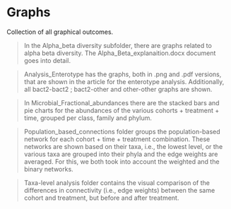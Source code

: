 # Graphs
 Collection of all graphical outcomes. 

> In the Alpha_beta diversity subfolder, there are graphs related to alpha beta diversity. The Alpha_Beta_explanaition.docx document goes into detail. 

> Analysis_Enterotype has the graphs, both in .png and .pdf versions, that are shown in the article for the enterotype analysis. Additionally, all bact2-bact2 ; bact2-other and other-other graphs are shown. 

> In Microbial_Fractional_abundances there are the stacked bars and pie charts for the abundances of the various cohorts + treatment + time, grouped per class, family and phylum. 

> Population_based_connections folder groups the population-based network for each cohort + time + treatment combination. These networks are shown based on their taxa, i.e., the lowest level, or the various taxa are grouped into their phyla and the edge weights are averaged. For this, we both took into account the weighted and the binary networks. 

> Taxa-level analysis folder contains the visual comparison of the differences in connectivity (i.e., edge weights) between the same cohort and treatment, but before and after treatment. 
